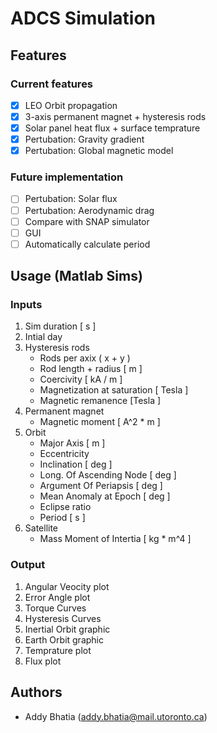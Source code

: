 # ADCS Simulation


## Features

### **Current features**

- [x] LEO Orbit propagation
- [x] 3-axis permanent magnet + hysteresis rods
- [x] Solar panel heat flux + surface temprature
- [x] Pertubation: Gravity gradient
- [x] Pertubation: Global magnetic model

### **Future implementation**

- [ ] Pertubation: Solar flux
- [ ] Pertubation: Aerodynamic drag
- [ ] Compare with SNAP simulator 
- [ ] GUI
- [ ] Automatically calculate period 

## Usage (Matlab Sims)

### **Inputs**
1. Sim duration [ s ]
2. Intial day 
3. Hysteresis rods
    * Rods per axix ( x + y )
    * Rod length + radius [ m ] 
    * Coercivity [ kA / m ]
    * Magnetization at saturation [ Tesla ] 
    * Magnetic remanence [Tesla ]
4. Permanent magnet
    * Magnetic moment [ A^2 * m ]
5. Orbit
    * Major Axis [ m ]
    * Eccentricity  
    * Inclination [ deg ]
    * Long. Of Ascending Node [ deg ]
    * Argument Of Periapsis [ deg ] 
    * Mean Anomaly at Epoch [ deg ]
    * Eclipse ratio
    * Period [ s ]
6. Satellite
    * Mass Moment of Intertia [ kg * m^4 ]

### **Output**
1. Angular Veocity plot
2. Error Angle plot
3. Torque Curves
4. Hysteresis Curves
5. Inertial Orbit graphic 
6. Earth Orbit graphic 
7. Temprature plot
8. Flux plot


## Authors

* Addy Bhatia (addy.bhatia@mail.utoronto.ca)

